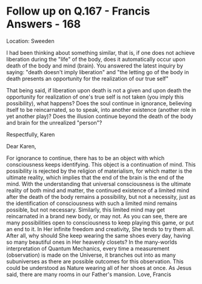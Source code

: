 # Follow up on Q.167 - Francis Answers - 168

Location: Sweeden

I had been thinking about something similar, that is, if one does not achieve liberation during the "life" of the body, does it automatically occur upon death of the body and mind (brain). You answered the latest inquiry by saying: "death doesn't imply liberation" and "the letting go of the body in death presents an opportunity for the realization of our true self" 

That being said, if liberation upon death is not a given and upon death the opportunity for realization of one's true self is not taken (you imply this possibility), what happens? Does the soul continue in ignorance, believing itself to be reincarnated, so to speak, into another existence (another role in yet another play)? Does the illusion continue beyond the death of the body and brain for the unrealized "person"? 

Respectfully, Karen

Dear Karen,

For ignorance to continue, there has to be an object with which consciousness keeps identifying. This object is a continuation of mind. This possibility is rejected by the religion of materialism, for which matter is the ultimate reality, which implies that the end of the brain is the end of the mind. With the understanding that universal consciousness is the ultimate reality of both mind and matter, the continued existence of a limited mind after the death of the body remains a possibility, but not a necessity, just as the identification of consciousness with such a limited mind remains possible, but not necessary. Similarly, this limited mind may get reincarnated in a brand new body, or may not. As you can see, there are many possibilities open to consciousness to keep playing this game, or put an end to it. In Her infinite freedom and creativity, She tends to try them all. After all, why should She keep wearing the same shoes every day, having so many beautiful ones in Her heavenly closets? In the many-worlds interpretation of Quantum Mechanics, every time a measurement (observation) is made on the Universe, it branches out into as many subuniverses as there are possible outcomes for this observation. This could be understood as Nature wearing all of her shoes at once. As Jesus said, there are many rooms in our Father's mansion. Love, Francis

